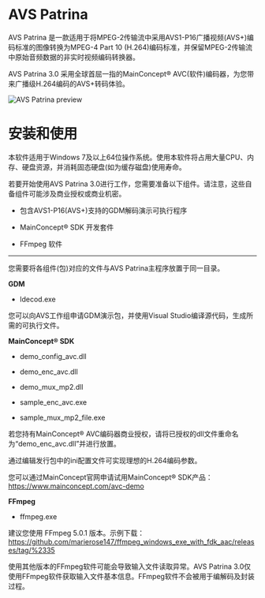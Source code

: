 # AVS Patrina

AVS Patrina 是一款适用于将MPEG-2传输流中采用AVS1-P16广播视频(AVS+)编码标准的图像转换为MPEG-4 Part 10 (H.264)编码标准，并保留MPEG-2传输流中原始音频数据的非实时视频编码转换器。

AVS Patrina 3.0 采用全球首屈一指的MainConcept® AVC(软件)编码器，为您带来广播级H.264编码的AVS+转码体验。


![AVS Patrina preview](https://thumbs2.imgbox.com/06/58/QSKdHyND_t.png)


# 安装和使用

本软件适用于Windows 7及以上64位操作系统。使用本软件将占用大量CPU、内存、硬盘资源，并消耗固态硬盘(如为缓存磁盘)使用寿命。

若要开始使用AVS Patrina 3.0进行工作，您需要准备以下组件。请注意，这些自备组件可能涉及商业授权或商业机密。

- 包含AVS1-P16(AVS+)支持的GDM解码演示可执行程序

- MainConcept® SDK 开发套件

- FFmpeg 软件

---

您需要将各组件(包)对应的文件与AVS Patrina主程序放置于同一目录。

**GDM**

- ldecod.exe

您可以向AVS工作组申请GDM演示包，并使用Visual Studio编译源代码，生成所需的可执行文件。

**MainConcept® SDK**

- demo_config_avc.dll

- demo_enc_avc.dll

- demo_mux_mp2.dll

- sample_enc_avc.exe

- sample_mux_mp2_file.exe

若您持有MainConcept® AVC编码器商业授权，请将已授权的dll文件重命名为“demo_enc_avc.dll”并进行放置。

通过编辑发行包中的ini配置文件可实现理想的H.264编码参数。

您可以通过MainConcept官网申请试用MainConcept® SDK产品：https://www.mainconcept.com/avc-demo

**FFmpeg**

- ffmpeg.exe

建议您使用 FFmpeg 5.0.1 版本。示例下载：https://github.com/marierose147/ffmpeg_windows_exe_with_fdk_aac/releases/tag/%2335

使用其他版本的FFmpeg软件可能会导致输入文件读取异常。AVS Patrina 3.0仅使用FFmpeg软件获取输入文件基本信息。FFmpeg软件不会被用于编解码及封装过程。
